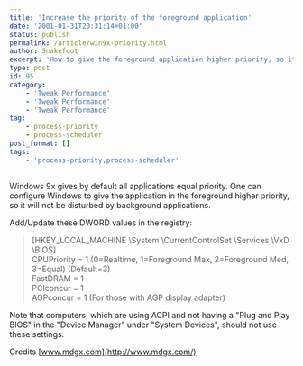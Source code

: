 ```yaml
---
title: 'Increase the priority of the foreground application'
date: '2001-01-31T20:31:14+01:00'
status: publish
permalink: /article/win9x-priority.html
author: Snakefoot
excerpt: 'How to give the foreground application higher priority, so it will not be disturbed by background processes.'
type: post
id: 95
category:
    - 'Tweak Performance'
    - 'Tweak Performance'
    - 'Tweak Performance'
tag:
    - process-priority
    - process-scheduler
post_format: []
tags:
    - 'process-priority,process-scheduler'
---
```

Windows 9x gives by default all applications equal priority. One can configure Windows to give the application in the foreground higher priority, so it will not be disturbed by background applications.  
  
 Add/Update these DWORD values in the registry:

> \[HKEY\_LOCAL\_MACHINE \\System \\CurrentControlSet \\Services \\VxD \\BIOS\]  
>  CPUPriority = 1 (0=Realtime, 1=Foreground Max, 2=Foreground Med, 3=Equal) (Default=3)  
>  FastDRAM = 1  
>  PCIconcur = 1  
>  AGPconcur = 1 (For those with AGP display adapter)

 Note that computers, which are using ACPI and not having a "Plug and Play BIOS" in the "Device Manager" under "System Devices", should not use these settings.  
  
 Credits [www.mdgx.com](http://www.mdgx.com/)
